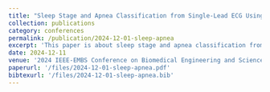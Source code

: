 ```yaml
---
title: "Sleep Stage and Apnea Classification from Single-Lead ECG Using Artificial and Spiking Neural Networks"
collection: publications
category: conferences
permalink: /publication/2024-12-01-sleep-apnea
excerpt: 'This paper is about sleep stage and apnea classification from single-lead ECG using artificial and spiking neural networks.'
date: 2024-12-11
venue: '2024 IEEE-EMBS Conference on Biomedical Engineering and Sciences (IECBES)'
paperurl: '/files/2024-12-01-sleep-apnea.pdf'
bibtexurl: '/files/2024-12-01-sleep-apnea.bib'
---
```

